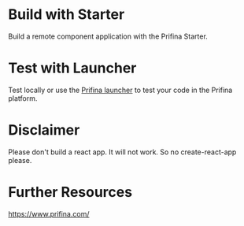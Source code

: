# Build with Starter

Build a remote component application with the Prifina Starter. 

# Test with Launcher

Test locally or use the [Prifina launcher](https://github.com/prifina/prifina-widgets-launcher) to test your code in the Prifina platform.

# Disclaimer

Please don't build a react app. It will not work. So no create-react-app please. 

# Further Resources

https://www.prifina.com/ 


